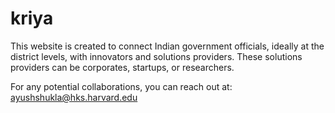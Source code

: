 # kriya

This website is created to connect Indian government officials, ideally at the district levels, with innovators and solutions providers. These solutions providers can be corporates, startups, or researchers. 


For any potential collaborations, you can reach out at: ayushshukla@hks.harvard.edu